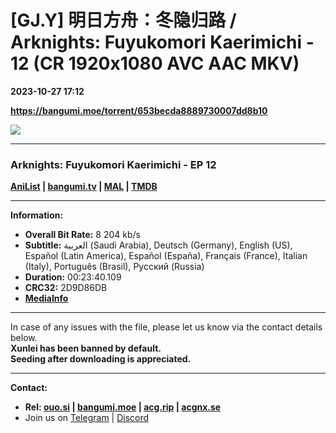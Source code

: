 # [GJ.Y] 明日方舟：冬隐归路 / Arknights: Fuyukomori Kaerimichi - 12 (CR 1920x1080 AVC AAC MKV)

**2023-10-27 17:12**

**https://bangumi.moe/torrent/653becda8889730007dd8b10**

![](https://img1.ak.crunchyroll.com/i/spire4-tmb/d14707e4ef1e0117bc5ea17281a175441698424601_full.jpg)

* * *

### **__Arknights: Fuyukomori Kaerimichi__** - EP 12

**[AniList](https://anilist.co/anime/158895) | [bangumi.tv](https://bgm.tv/subject/411268) | [MAL](https://myanimelist.net/anime/53881) | [TMDB](https://www.themoviedb.org/tv/137065)**

* * *

**Information:**

*   **Overall Bit Rate:** 8 204 kb/s
*   **Subtitle:** العربية (Saudi Arabia), Deutsch (Germany), English (US), Español (Latin America), Español (España), Français (France), Italian (Italy), Português (Brasil), Русский (Russia)
*   **Duration:** 00:23:40.109
*   **CRC32:** 2D9D86DB
*   **[MediaInfo](https://rr1---nfo.raws.dev/%5BGJ.Y%5D%20Arknights%20-%20%20Fuyukomori%20Kaerimichi%20-%2012%20%28CR%201920x1080%20AVC%20AAC%20MKV%29%20%5B2D9D86DB%5D.mkv.nfo)**

* * *

In case of any issues with the file, please let us know via the contact details below.  
**Xunlei has been banned by default.**  
**Seeding after downloading is appreciated.**

* * *

**Contact:**

*   **Rel: [ouo.si](https://ouo.si/user/BraveSail) | [bangumi.moe](https://bangumi.moe/search/63e4b7585fa12c0007949b88) | [acg.rip](https://acg.rip/user/5570) | [acgnx.se](https://share.acgnx.se/user-529-1.html)**
*   Join us on [Telegram](https://kirara-fantasia.moe/telegram) | [Discord](https://kirara-fantasia.moe/discord)